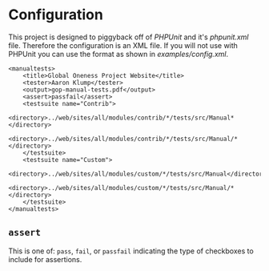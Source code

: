 # Configuration

This project is designed to piggyback off of _PHPUnit_ and it's _phpunit.xml_ file.  Therefore the configuration is an XML file.  If you will not use with PHPUnit you can use the format as shown in _examples/config.xml_.

    <manualtests>
        <title>Global Oneness Project Website</title>
        <tester>Aaron Klump</tester>
        <output>gop-manual-tests.pdf</output>
        <assert>passfail</assert>
        <testsuite name="Contrib">
            <directory>../web/sites/all/modules/contrib/*/tests/src/Manual*</directory>
            <directory>../web/sites/all/modules/contrib/*/tests/src/Manual/*</directory>
        </testsuite>
        <testsuite name="Custom">
            <directory>../web/sites/all/modules/custom/*/tests/src/Manual</directory>
            <directory>../web/sites/all/modules/custom/*/tests/src/Manual/*</directory>
        </testsuite>
    </manualtests>
    
## `assert`

This is one of: `pass`, `fail`, or `passfail` indicating the type of checkboxes to include for assertions.
